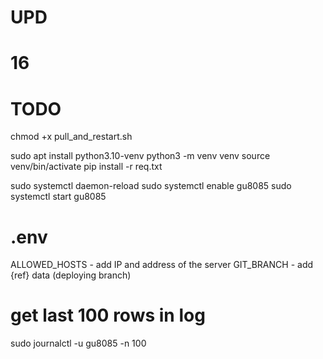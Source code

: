 # UPD
# 16

# TODO
chmod +x pull_and_restart.sh

sudo apt install python3.10-venv
python3 -m venv venv
source venv/bin/activate
pip install -r req.txt

sudo systemctl daemon-reload
sudo systemctl enable gu8085
sudo systemctl start gu8085

# .env
ALLOWED_HOSTS - add IP and address of the server
GIT_BRANCH - add {ref} data (deploying branch)

# get last 100 rows in log
sudo journalctl -u gu8085 -n 100
